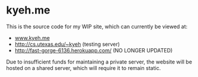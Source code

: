 kyeh.me
=======

This is the source code for my WIP site, which can currently be viewed at:

* www.kyeh.me
* http://cs.utexas.edu/~kyeh (testing server)
* http://fast-gorge-6136.herokuapp.com/ (NO LONGER UPDATED)

Due to insufficient funds for maintaining a private server, the website will be hosted on a shared server, which will require it to remain static.
